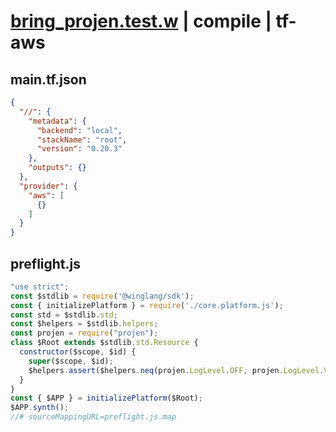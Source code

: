 # [bring_projen.test.w](../../../../../examples/tests/valid/bring_projen.test.w) | compile | tf-aws

## main.tf.json
```json
{
  "//": {
    "metadata": {
      "backend": "local",
      "stackName": "root",
      "version": "0.20.3"
    },
    "outputs": {}
  },
  "provider": {
    "aws": [
      {}
    ]
  }
}
```

## preflight.js
```js
"use strict";
const $stdlib = require('@winglang/sdk');
const { initializePlatform } = require('./core.platform.js');
const std = $stdlib.std;
const $helpers = $stdlib.helpers;
const projen = require("projen");
class $Root extends $stdlib.std.Resource {
  constructor($scope, $id) {
    super($scope, $id);
    $helpers.assert($helpers.neq(projen.LogLevel.OFF, projen.LogLevel.VERBOSE), "projen.LogLevel.OFF != projen.LogLevel.VERBOSE");
  }
}
const { $APP } = initializePlatform($Root);
$APP.synth();
//# sourceMappingURL=preflight.js.map
```

